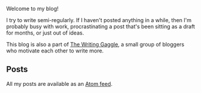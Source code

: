 Welcome to my blog!

I try to write semi-regularly. If I haven't posted anything in a while, then I'm probably busy with work, procrastinating a post that's been sitting as a draft for months, or just out of ideas.

This blog is also a part of [The Writing Gaggle](https://www.catmonad.xyz/writing_group/), a small group of bloggers who motivate each other to write more.

## Posts

All my posts are available as an [Atom feed](/blog/atom.xml).
